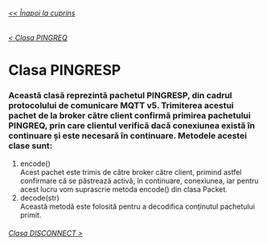 ###### [<< Înapoi la cuprins](../Cuprins.md)
###### [< Clasa PINGREQ](18.%20PINGREQ.md)
# Clasa PINGRESP
### Această clasă reprezintă pachetul PINGRESP, din cadrul protocolului de comunicare MQTT v5. Trimiterea acestui pachet de la broker către client confirmă primirea pachetului PINGREQ, prin care clientul verifică dacă conexiunea există în continuare și este necesară în continuare. Metodele acestei clase sunt:
1. encode()  
Acest pachet este trimis de către broker către client, primind astfel confirmare că se păstrează activă, în continuare, conexiunea, iar pentru acest lucru vom suprascrie metoda encode() din clasa Packet.
2. decode(str)  
Această metodă este folosită pentru a decodifica conținutul pachetului primit.
###### [Clasa DISCONNECT >](20.%20DISCONNECT.md)


